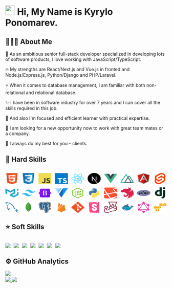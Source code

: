 <h1><img src="https://media.giphy.com/media/hvRJCLFzcasrR4ia7z/giphy.gif" width="30" height="30"></img> Hi, My Name is Kyrylo Ponomarev.</h1>

<h2>👨🏻‍💻 About Me</h2>
<p>🏃 As an ambitious senior full-stack developer specialized in developing lots of software products, I love working with JavaScript/TypeScript.</p>
<p>🔥 My strengths are React/Next.js and Vue.js in fronted and Node.js/Express.js, Python/Django and PHP/Laravel.</p>
<p>⚡ When it comes to database management, I am familiar with both non-relational and relational database.</p>
<p>✨ I have been in software industry for over 7 years and I can cover all the skills required in this job.</p>
<p>🌱 And also I'm focused and efficient learner with practical expertise.</p>
<p>👀 I am looking for a new opportunity now to work with great team mates or a company.</p>
<p>💞️ I always do my best for you – clients.</p>

<h2>🚀 Hard Skills<h2>
<div>
  <div style="display: flex; gap: 10px; margin-bottom: 10px;">
    <img alt="HTML5" height="35" width="45" src="https://raw.githubusercontent.com/devicons/devicon/master/icons/html5/html5-original.svg">
    <img alt="CSS" height="35" width="45" src="https://raw.githubusercontent.com/devicons/devicon/master/icons/css3/css3-original.svg">
    <img alt="JavaScript" height="35" width="45" src="https://raw.githubusercontent.com/devicons/devicon/master/icons/javascript/javascript-original.svg">
    <img alt="TypeScript" height="35" width="45" src="https://raw.githubusercontent.com/devicons/devicon/master/icons/typescript/typescript-original.svg">
    <img alt="React" height="35" width="45" src="https://raw.githubusercontent.com/devicons/devicon/master/icons/react/react-original.svg">
    <img alt="Next" height="35" width="45" src="https://raw.githubusercontent.com/devicons/devicon/master/icons/nextjs/nextjs-original.svg">
    <img alt="Vue" height="35" width="45" src="https://raw.githubusercontent.com/devicons/devicon/master/icons/vuejs/vuejs-original.svg">
    <img alt="Nuxt" height="35" width="45" src="https://raw.githubusercontent.com/devicons/devicon/master/icons/nuxtjs/nuxtjs-original.svg">
    <img alt="Angular" height="35" width="45" src="https://raw.githubusercontent.com/devicons/devicon/master/icons/angularjs/angularjs-original.svg">
    <img alt="Svelte" height="35" width="45" src="https://raw.githubusercontent.com/devicons/devicon/master/icons/svelte/svelte-original.svg">
  </div>
  <div style="display: flex; gap: 10px; margin-bottom: 10px;">
    <img alt="MUI" height="35" width="45" src="https://raw.githubusercontent.com/devicons/devicon/master/icons/materialui/materialui-plain.svg">
    <img alt="TailwindCSS" height="35" width="45" src="https://raw.githubusercontent.com/devicons/devicon/master/icons/tailwindcss/tailwindcss-plain.svg">
    <img alt="BootStrap" height="35" width="45" src="https://raw.githubusercontent.com/devicons/devicon/master/icons/bootstrap/bootstrap-original.svg">
    <img alt="Vuetify" height="35" width="45" src="https://raw.githubusercontent.com/devicons/devicon/master/icons/vuetify/vuetify-original.svg">
    <img alt="NodeJS" height="35" width="45" src="https://raw.githubusercontent.com/devicons/devicon/master/icons/nodejs/nodejs-plain.svg">
    <img alt="Python" height="35" width="45" src="https://raw.githubusercontent.com/devicons/devicon/master/icons/python/python-original.svg">
    <img alt="Laravel" height="35" width="45" src="https://raw.githubusercontent.com/devicons/devicon/master/icons/laravel/laravel-plain.svg">
    <img alt="Nest" height="35" width="45" src="https://raw.githubusercontent.com/devicons/devicon/master/icons/nestjs/nestjs-plain.svg">
    <img alt="PHP" height="35" width="45" src="https://raw.githubusercontent.com/devicons/devicon/master/icons/php/php-original.svg">
    <img alt="Django" height="35" width="45" src="https://raw.githubusercontent.com/devicons/devicon/master/icons/django/django-plain.svg">
  </div>
  <div style="display: flex; gap: 10px;">
    <img alt="MySQL" height="35" width="45" src="https://raw.githubusercontent.com/devicons/devicon/master/icons/mysql/mysql-original.svg">
    <img alt="MongoDB" height="35" width="45" src="https://raw.githubusercontent.com/devicons/devicon/master/icons/mongodb/mongodb-original.svg">
    <img alt="PostgreSQL" height="35" width="45" src="https://raw.githubusercontent.com/devicons/devicon/master/icons/postgresql/postgresql-original.svg">
    <img alt="Firebase" height="35" width="45" src="https://raw.githubusercontent.com/devicons/devicon/master/icons/firebase/firebase-plain.svg">
    <img alt="Git" height="35" width="45" src="https://raw.githubusercontent.com/devicons/devicon/master/icons/git/git-original.svg">
    <img alt="Storybook" height="35" width="45" src="https://raw.githubusercontent.com/devicons/devicon/master/icons/storybook/storybook-original.svg">
    <img alt="Jest" height="35" width="45" src="https://raw.githubusercontent.com/devicons/devicon/master/icons/jest/jest-plain.svg">
    <img alt="Docker" height="35" width="45" src="https://raw.githubusercontent.com/devicons/devicon/master/icons/docker/docker-original.svg">
    <img alt="GraphQL" height="35" width="45" src="https://raw.githubusercontent.com/devicons/devicon/master/icons/graphql/graphql-plain.svg">
    <img alt="Amazon" height="35" width="45" src="https://raw.githubusercontent.com/devicons/devicon/master/icons/amazonwebservices/amazonwebservices-original.svg">
  </div>
</div>

<h2>⭐ Soft Skills<h2>
<div style="display:flex; gap: 10px;">
  <img src="https://img.shields.io/badge/Time%20management-2563eb?style=for-the-badge">
  <img src="https://img.shields.io/badge/Teamwork-2563eb?style=for-the-badge">
  <img src="https://img.shields.io/badge/Problem%20solving-2563eb?style=for-the-badge">
  <img src="https://img.shields.io/badge/Communication-2563eb?style=for-the-badge">
  <img src="https://img.shields.io/badge/Attention%20to%20detail-2563eb?style=for-the-badge">
  <img src="https://img.shields.io/badge/Creative%20thinking-2563eb?style=for-the-badge">
  <img src="https://img.shields.io/badge/Adaptability-2563eb?style=for-the-badge">
</div>

<h2>⚙️  GitHub Analytics</h2>
<div>
  <a href="https://github.com/kyryloponomarev">
    <img src="https://github-profile-trophy.vercel.app/?username=kyryloponomarev&title=MultiLanguage,Commits,Stars,Followers,PullRequest" />
  </a>
</div>
<div>
  <a href="https://github.com/kyryloponomarev">
    <img src="https://github-readme-stats.vercel.app/api/top-langs/?username=kyryloponomarev&langs_count=8&theme=dracula&layout=compact&hide=html,css,scss,makefile,ruby,less,dockerfile,shell" />
  </a>
  <a href="https://github.com/kyryloponomarev">
    <img src="https://github-readme-stats.vercel.app/api?username=kyryloponomarev&show_icons=true&theme=dracula&include_all_commits=true" />
  </a>
</div>

